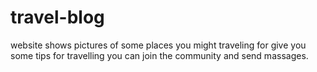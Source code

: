 # travel-blog
website 
shows pictures of some places you might traveling for
give you some tips for travelling
you can join the community and send massages.
